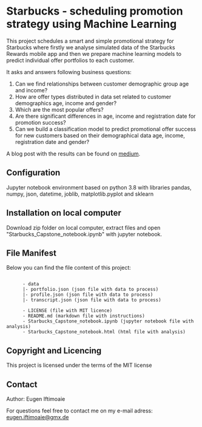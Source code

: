 # Starbucks - scheduling promotion strategy using Machine Learning
This project schedules a smart and simple promotional strategy for Starbucks where firstly we analyse simulated data of the Starbucks Rewards mobile app and then we prepare machine learning models to predict individual offer portfolios to each customer.

It asks and answers following business questions:

1. Can we find relationships between customer demographic group age and income?
2. How are offer types distributed in data set related to customer demographics age, income and gender?
3. Which are the most popular offers?
4. Are there significant differences in age, income and registration date for promotion success?
5. Can we build a classification model to predict promotional offer success for new customers based on their demographical data age, income, registration date and gender?

A blog post with the results can be found on [medium](https://eugen-iftimoaie.medium.com/how-to-schedule-a-smart-promotional-strategy-for-starbucks-using-machine-learning-58a6db031e8e).

## Configuration
Jupyter notebook environment based on python 3.8 with libraries pandas, numpy, json, datetime, joblib, matplotlib.pyplot and sklearn

## Installation on local computer
Download zip folder on local computer, extract files and open "Starbucks_Capstone_notebook.ipynb" with jupyter notebook.

## File Manifest
Below you can find the file content of this project:
<pre><code class="lang-txt">
      - data
      |- portfolio.json (json file with data to process)
      |- profile.json (json file with data to process)
      |- transcript.json (json file with data to process)

      - LICENSE (file with MIT licence)
      - README.md (markdown file with instructions)
      - Starbucks_Capstone_notebook.ipynb (jupyter notebook file with analysis)
      - Starbucks_Capstone_notebook.html (html file with analysis)
</code></pre>

## Copyright and Licencing
This project is licensed under the terms of the MIT license

## Contact
Author: Eugen Iftimoaie

For questions feel free to contact me on my e-mail adress: eugen.iftimoaie@gmx.de
